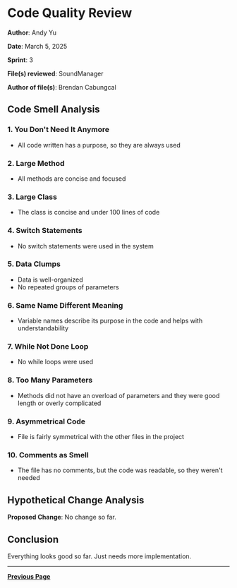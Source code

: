 ﻿# Code Quality Review

**Author**: Andy Yu  

**Date**: March 5, 2025  

**Sprint**: 3

**File(s) reviewed**: SoundManager

**Author of file(s)**: Brendan Cabungcal

## Code Smell Analysis

### 1. You Don't Need It Anymore

- All code written has a purpose, so they are always used

### 2. Large Method

- All methods are concise and focused

### 3. Large Class

- The class is concise and under 100 lines of code

### 4. Switch Statements

- No switch statements were used in the system

### 5. Data Clumps

- Data is well-organized
- No repeated groups of parameters

### 6. Same Name Different Meaning

- Variable names describe its purpose in the code and helps with understandability

### 7. While Not Done Loop

- No while loops were used

### 8. Too Many Parameters

- Methods did not have an overload of parameters and they were good length or overly complicated

### 9. Asymmetrical Code

- File is fairly symmetrical with the other files in the project

### 10. Comments as Smell

- The file has no comments, but the code was readable, so they weren't needed

## Hypothetical Change Analysis

**Proposed Change**: No change so far.

## Conclusion

Everything looks good so far. Just needs more implementation.

---

[**Previous Page**](../README.md)
